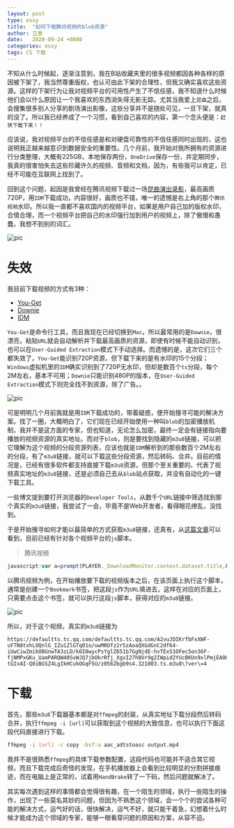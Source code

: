 ```yaml
---
layout: post
type: essy
title:  "如何下载腾讯视频的blob资源"
author: 立泉
date:   2020-09-24 +0800
categories: essy
tags: CS 下载
---
```


不知从什么时候起，逐渐注意到，我在B站收藏夹里的很多视频都因各种各样的原因被下架了，我当然尊重版权，也认可由此下架的合理性，但我又确实喜欢这些资源。这样的下架行为让我对视频平台的可用性产生了不信任感，我不知道什么时候他们会以什么原因让一个我喜欢的东西消失得无影无踪。尤其当我爱上`昆曲`之后，会搜集很多别人分享的剧场演出影像，这些分享并不是随处可见，一旦下架，就真的没了。所以我已经养成了一个习惯，看到自己喜欢的内容，第一个念头便是：`赶快下载下来！！`

应该说，我对视频平台的不信任感是和对硬盘可靠性的不信任感同时出现的，这也说明我正越来越意识到数据安全的重要性。几个月前，我开始对我所拥有的资源进行分类整理，大概有225GB，本地保存两份，`OneDrive`保存一份，并定期同步，我真的很害怕失去这些珍藏许久的视频、音频和文档，因为，有些我可以肯定，已经不可能在互联网上找到了。

回到这个问题，起因是我曾经在腾讯视频下载过一场[昆曲演出录影](https://v.qq.com/x/page/z0562bgb9s4.html)，最高画质720P，用`IDM`下载成功，内容很好，画质也不错，唯一的遗憾是右上角的那个`腾讯视频`水印。所以我一直都不喜欢国内的视频平台，如果是用户自己加的版权水印，合情合理，而一个视频平台把自己的水印强行加到用户的视频上，除了傲慢和愚蠢，我想不到别的词汇。

<img class="responsive-img" src="https://apqx.oss-cn-hangzhou.aliyuncs.com/blog/pic/mudanting_with_logo.jpg" alt="pic">

# 失效

我目前下载视频的方式有3种：

* [You-Get](https://you-get.org)
* [Downie](https://software.charliemonroe.net/downie/)
* [IDM](https://www.internetdownloadmanager.com)

`You-Get`是命令行工具，而且我现在已经切换到`Mac`，所以最常用的是`Downie`，很漂亮，粘贴`URL`就会自动解析并下载最高画质的资源，即使有时候不能自动识别，也可以在`User-Guided Extraction`模式下手动选择。而遗憾的是，这次它们三个都失效了，`You-Get`能识别720P资源，但下载下来的是有水印的15个分段；`Windows`虚拟机里的`IDM`确实识别到了720P无水印，但却是数百个`ts`分段，每个2M左右，基本不可用；`Downie`只能识别480P的版本，在`User-Guided Extraction`模式下则完全找不到资源，除了广告。。

<img class="responsive-img" src="https://apqx.oss-cn-hangzhou.aliyuncs.com/blog/pic/downie_mudanting.jpg" alt="pic">

可是明明几个月前我就是用`IDM`下载成功的，带着疑惑，便开始搜寻可能的解决方案。找了一圈，大概明白了，它们现在已经开始使用一种叫`blob`的加密播放机制，我并不是这方面的专家，但也知道，无论怎么加密，最终一定会有链接指向要播放的视频资源的真实地址。而对于`blob`，则是要找到隐藏的`m3u8`链接，可以把它理解为这个视频的分段资源列表，应该也就是`IDM`解析到的那些数百个2M左右的分段，有了`m3u8`链接，就可以下载这些分段资源，然后转码、合并。目前的情况是，已经有很多软件都支持直接下载`m3u8`资源，但那个至关重要的、代表了视频真实地址的`m3u8`链接，还是必须自己去从`blob`站点获取，并没有自动化的一键下载工具。

一些博文提到要打开浏览器的`Developer Tools`，从数千个`URL`链接中筛选找到那个真实的`m3u8`链接，我尝试了一会，毕竟不是Web开发者，看得眼花缭乱，没找到。

于是开始搜寻如何才能以最简单的方式获取`m3u8`链接，还真有，从[这篇文章](https://www.jokerps.com/?p=4451)可以看到，目前已经有针对各个视频平台的`js`脚本。

> 腾讯视频

```js
javascript:var a=prompt(PLAYER._DownloadMonitor.context.dataset.title,PLAYER._DownloadMonitor.context.dataset.ckc?PLAYER._DownloadMonitor.context.dataset.currentVideoUrl:PLAYER._DownloadMonitor.context.dataset.currentVideoUrl.replace(/:.*qq.com/g,"://defaultts.tc.qq.com/defaultts.tc.qq.com"));
```

以腾讯视频为例，在开始播放要下载的视频版本之后，在该页面上执行这个脚本，通常是创建一个`Bookmark`书签，把这段`js`作为`URL`填进去，这样在对应的页面上，只需要点击这个书签，就可以执行这段`js`脚本，获得对应的`m3u8`链接。

<img class="responsive-img" src="https://apqx.oss-cn-hangzhou.aliyuncs.com/blog/pic/js_get_m3u8_tengxun.jpg" alt="pic">

所以，对于这个视频，真实的`m3u8`链接为

```
https://defaultts.tc.qq.com/defaultts.tc.qq.com/A2vuJDIKrfbFxXWF-uFTN8txhLOQnlG_IZu1ZlGTq01o/uwMROfz2r5zAoaQXGdGnC2df64-iUwCiwZmikOBGnwTA3zLD/k6I0wycPsYglZ651b7GgNjdE-hvTEx51OFec5on36F-fjNMPxGKu_UamPARQW40SvWJQ7jbOkrRfj_XgvI27hBVr9g2IWpid2YUcBKUn9xlPmjEAOOhAO8RRj3awkJ4YzVYFWneDhRE0z-tGIxAI-Q0iBGSZ4LgIkHCukOGqF5U/z0562bgb9s4.321003.ts.m3u8\?ver\=4
```

# 下载

首先，那些`m3u8`下载器基本都是对`ffmpeg`的封装，从真实地址下载分段然后转码合并，执行`ffmpeg -i [url]`可以获取到这个视频的大致信息，也可以执行下面这段代码直接进行下载。

```sh
ffmpeg -i [url] -c copy -bsf:a aac_adtstoasc output.mp4
```

我并不是很熟悉`ffmpeg`的具体下载参数配置，这段代码也可能并不适合其它视频，而且下载完成后奇怪的发现，在手机播放器上会看到比较明显的分割拼接痕迹，而在电脑上是正常的，试着用`HandBrake`转了一下码，然后问题就解决了。

其实每次遇到这样的事情都会觉得很有趣，在一个陌生的领域，执行一些陌生的操作，出现了一些莫名其妙的问题，但因为不熟悉这个领域，会一个个的尝试各种可能的解决方式，运气好的话，很快解决，运气不好，就只能干着急，幻想着什么时候才能成为这个领域的专家，能够一眼看穿问题的原因和方案，从容不迫。